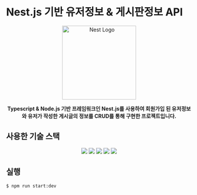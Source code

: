 # Nest.js 기반 유저정보 & 게시판정보 API
<p align="center">
  <a href="http://nestjs.com/" target="blank"><img src="https://nestjs.com/img/logo-small.svg" width="200" alt="Nest Logo" /></a>
</p>
  
<p align='center'><b>Typescript & Node.js 기반 프레임워크인 Nest.js를 사용하여 회원가입 된 유저정보와 유저가 작성한 게시글의 정보를 CRUD를 통해 구현한 프로젝트입니다.</b></p>
  
  
## 사용한 기술 스택
<div align="center">  <img src="https://img.shields.io/badge/Typescript-004088?style=flat-square&logo=typescript&logoColor=white"/> <img src="https://img.shields.io/badge/Node.js-006600?style=flat-square&logo=Node.js&logoColor=white"/> <img src="https://img.shields.io/badge/Nest.js-000000?style=flat-square&logo=nestjs&logoColor=red"/> <img src="https://img.shields.io/badge/PostgreSQL-4169E1?style=flat-square&logo=PostgreSQL&logoColor=white"/> <img src="https://img.shields.io/badge/Postman-FF6C37?style=flat-square&logo=Postman&logoColor=white"/> </div>

## 실행
```
$ npm run start:dev
```
